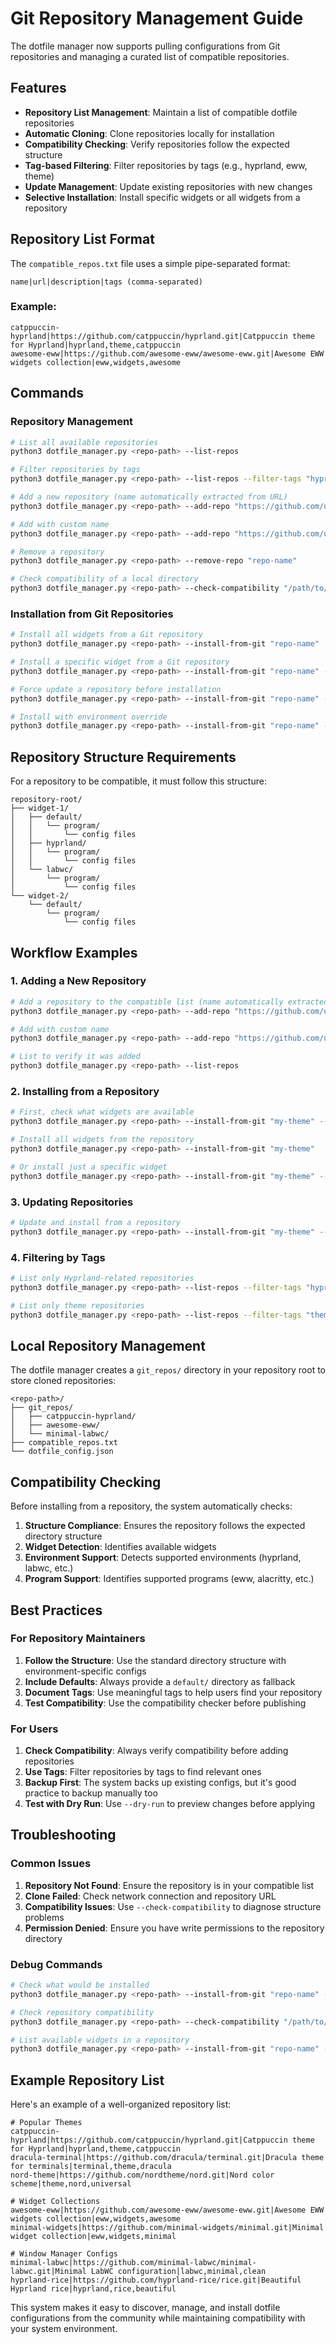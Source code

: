 # Git Repository Management Guide

The dotfile manager now supports pulling configurations from Git repositories and managing a curated list of compatible repositories.

## Features

- **Repository List Management**: Maintain a list of compatible dotfile repositories
- **Automatic Cloning**: Clone repositories locally for installation
- **Compatibility Checking**: Verify repositories follow the expected structure
- **Tag-based Filtering**: Filter repositories by tags (e.g., hyprland, eww, theme)
- **Update Management**: Update existing repositories with new changes
- **Selective Installation**: Install specific widgets or all widgets from a repository

## Repository List Format

The `compatible_repos.txt` file uses a simple pipe-separated format:

```
name|url|description|tags (comma-separated)
```

### Example:
```
catppuccin-hyprland|https://github.com/catppuccin/hyprland.git|Catppuccin theme for Hyprland|hyprland,theme,catppuccin
awesome-eww|https://github.com/awesome-eww/awesome-eww.git|Awesome EWW widgets collection|eww,widgets,awesome
```

## Commands

### Repository Management

```bash
# List all available repositories
python3 dotfile_manager.py <repo-path> --list-repos

# Filter repositories by tags
python3 dotfile_manager.py <repo-path> --list-repos --filter-tags "hyprland,theme"

# Add a new repository (name automatically extracted from URL)
python3 dotfile_manager.py <repo-path> --add-repo "https://github.com/user/repo.git" "Description" --filter-tags "tag1,tag2"

# Add with custom name
python3 dotfile_manager.py <repo-path> --add-repo "https://github.com/user/repo.git" "Description" "custom-name"

# Remove a repository
python3 dotfile_manager.py <repo-path> --remove-repo "repo-name"

# Check compatibility of a local directory
python3 dotfile_manager.py <repo-path> --check-compatibility "/path/to/repo"
```

### Installation from Git Repositories

```bash
# Install all widgets from a Git repository
python3 dotfile_manager.py <repo-path> --install-from-git "repo-name"

# Install a specific widget from a Git repository
python3 dotfile_manager.py <repo-path> --install-from-git "repo-name" --git-widget "widget-name"

# Force update a repository before installation
python3 dotfile_manager.py <repo-path> --install-from-git "repo-name" --force-update

# Install with environment override
python3 dotfile_manager.py <repo-path> --install-from-git "repo-name" --environment '{"window_manager": "hyprland"}'
```

## Repository Structure Requirements

For a repository to be compatible, it must follow this structure:

```
repository-root/
├── widget-1/
│   ├── default/
│   │   └── program/
│   │       └── config files
│   ├── hyprland/
│   │   └── program/
│   │       └── config files
│   └── labwc/
│       └── program/
│           └── config files
└── widget-2/
    └── default/
        └── program/
            └── config files
```

## Workflow Examples

### 1. Adding a New Repository

```bash
# Add a repository to the compatible list (name automatically extracted)
python3 dotfile_manager.py <repo-path> --add-repo "https://github.com/user/my-theme.git" "My awesome theme" --filter-tags "hyprland,eww,theme"

# Add with custom name
python3 dotfile_manager.py <repo-path> --add-repo "https://github.com/user/my-theme.git" "My awesome theme" "my-custom-name"

# List to verify it was added
python3 dotfile_manager.py <repo-path> --list-repos
```

### 2. Installing from a Repository

```bash
# First, check what widgets are available
python3 dotfile_manager.py <repo-path> --install-from-git "my-theme" --dry-run

# Install all widgets from the repository
python3 dotfile_manager.py <repo-path> --install-from-git "my-theme"

# Or install just a specific widget
python3 dotfile_manager.py <repo-path> --install-from-git "my-theme" --git-widget "awesome-bar"
```

### 3. Updating Repositories

```bash
# Update and install from a repository
python3 dotfile_manager.py <repo-path> --install-from-git "my-theme" --force-update
```

### 4. Filtering by Tags

```bash
# List only Hyprland-related repositories
python3 dotfile_manager.py <repo-path> --list-repos --filter-tags "hyprland"

# List only theme repositories
python3 dotfile_manager.py <repo-path> --list-repos --filter-tags "theme"
```

## Local Repository Management

The dotfile manager creates a `git_repos/` directory in your repository root to store cloned repositories:

```
<repo-path>/
├── git_repos/
│   ├── catppuccin-hyprland/
│   ├── awesome-eww/
│   └── minimal-labwc/
├── compatible_repos.txt
└── dotfile_config.json
```

## Compatibility Checking

Before installing from a repository, the system automatically checks:

1. **Structure Compliance**: Ensures the repository follows the expected directory structure
2. **Widget Detection**: Identifies available widgets
3. **Environment Support**: Detects supported environments (hyprland, labwc, etc.)
4. **Program Support**: Identifies supported programs (eww, alacritty, etc.)

## Best Practices

### For Repository Maintainers

1. **Follow the Structure**: Use the standard directory structure with environment-specific configs
2. **Include Defaults**: Always provide a `default/` directory as fallback
3. **Document Tags**: Use meaningful tags to help users find your repository
4. **Test Compatibility**: Use the compatibility checker before publishing

### For Users

1. **Check Compatibility**: Always verify compatibility before adding repositories
2. **Use Tags**: Filter repositories by tags to find relevant ones
3. **Backup First**: The system backs up existing configs, but it's good practice to backup manually too
4. **Test with Dry Run**: Use `--dry-run` to preview changes before applying

## Troubleshooting

### Common Issues

1. **Repository Not Found**: Ensure the repository is in your compatible list
2. **Clone Failed**: Check network connection and repository URL
3. **Compatibility Issues**: Use `--check-compatibility` to diagnose structure problems
4. **Permission Denied**: Ensure you have write permissions to the repository directory

### Debug Commands

```bash
# Check what would be installed
python3 dotfile_manager.py <repo-path> --install-from-git "repo-name" --dry-run

# Check repository compatibility
python3 dotfile_manager.py <repo-path> --check-compatibility "/path/to/repo"

# List available widgets in a repository
python3 dotfile_manager.py <repo-path> --install-from-git "repo-name" --dry-run
```

## Example Repository List

Here's an example of a well-organized repository list:

```
# Popular Themes
catppuccin-hyprland|https://github.com/catppuccin/hyprland.git|Catppuccin theme for Hyprland|hyprland,theme,catppuccin
dracula-terminal|https://github.com/dracula/terminal.git|Dracula theme for terminals|terminal,theme,dracula
nord-theme|https://github.com/nordtheme/nord.git|Nord color scheme|theme,nord,universal

# Widget Collections
awesome-eww|https://github.com/awesome-eww/awesome-eww.git|Awesome EWW widgets collection|eww,widgets,awesome
minimal-widgets|https://github.com/minimal-widgets/minimal.git|Minimal widget collection|eww,widgets,minimal

# Window Manager Configs
minimal-labwc|https://github.com/minimal-labwc/minimal-labwc.git|Minimal LabWC configuration|labwc,minimal,clean
hyprland-rice|https://github.com/hyprland-rice/rice.git|Beautiful Hyprland rice|hyprland,rice,beautiful
```

This system makes it easy to discover, manage, and install dotfile configurations from the community while maintaining compatibility with your system environment.

